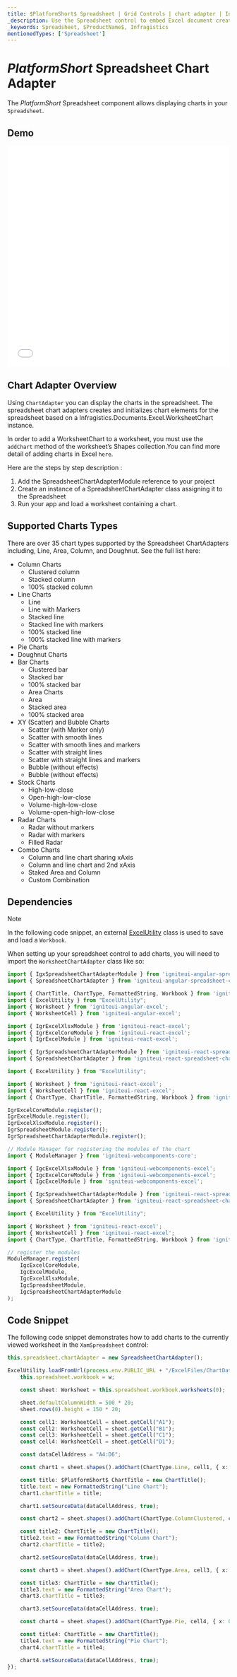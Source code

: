 ```yaml
---
title: $PlatformShort$ Spreadsheet | Grid Controls | chart adapter | Infragistics |
_description: Use the Spreadsheet control to embed Excel document creation and editing experiences right into your application.
_keywords: Spreadsheet, $ProductName$, Infragistics
mentionedTypes: ['Spreadsheet']
---
```

# $PlatformShort$ Spreadsheet Chart Adapter

The $PlatformShort$ Spreadsheet component allows displaying charts in your `Spreadsheet`.

## Demo

<div class="sample-container loading" style="height: 500px">
    <iframe id="spreadsheet-adapter-iframe" src='{environment:dvDemosBaseUrl}/excel/spreadsheet-adapter' width="100%" height="100%" seamless frameBorder="0" onload="onXPlatSampleIframeContentLoaded(this);"></iframe>
</div>

<div class="divider--half"></div>

## Chart Adapter Overview

Using `ChartAdapter` you can display the charts in the spreadsheet. The spreadsheet chart adapters creates and initializes chart elements for the spreadsheet based on a Infragistics.Documents.Excel.WorksheetChart instance.

In order to add a WorksheetChart to a worksheet, you must use the `addChart` method of the worksheet’s Shapes collection.You can find more detail of adding charts in Excel `here`.

Here are the steps by step description :

1. Add the SpreadsheetChartAdapterModule reference to your project
2. Create an instance of a SpreadsheetChartAdapter class assigning it to the Spreadsheet
3. Run your app and load a worksheet containing a chart.

## Supported Charts Types

There are over 35 chart types supported by the Spreadsheet ChartAdapters including, Line, Area, Column, and Doughnut. See the full list here:

* Column Charts
  * Clustered column
  * Stacked column
  * 100% stacked column
* Line Charts
  * Line
  * Line with Markers
  * Stacked line
  * Stacked line with markers
  * 100% stacked line
  * 100% stacked line with markers
* Pie Charts
* Doughnut Charts
* Bar Charts
    * Clustered bar
    * Stacked bar
    * 100% stacked bar
    * Area Charts
    * Area
    * Stacked area
    * 100% stacked area
* XY (Scatter) and Bubble Charts
    * Scatter (with Marker only)
    * Scatter with smooth lines
    * Scatter with smooth lines and markers
    * Scatter with straight lines
    * Scatter with straight lines and markers
    * Bubble (without effects)
    * Bubble (without effects)
* Stock Charts
    * High-low-close
    * Open-high-low-close
    * Volume-high-low-close
    * Volume-open-high-low-close
* Radar Charts
    * Radar without markers
    * Radar with markers
    * Filled Radar
* Combo Charts
    * Column and line chart sharing xAxis
    * Column and line chart and 2nd xAxis
    * Staked Area and Column
    * Custom Combination

## Dependencies

> [!NOTE]
>
> In the following code snippet, an external [ExcelUtility](excel-utility.md) class is used to save and load a `Workbook`.

When setting up your spreadsheet control to add charts, you will need to import the `WorksheetChartAdapter` class like so:

```ts
import { IgxSpreadsheetChartAdapterModule } from 'igniteui-angular-spreadsheet-chart-adapter';
import { SpreadsheetChartAdapter } from 'igniteui-angular-spreadsheet-chart-adapter';

import { ChartTitle, ChartType, FormattedString, Workbook } from 'igniteui-angular-excel';
import { ExcelUtility } from "ExcelUtility";
import { Worksheet } from 'igniteui-angular-excel';
import { WorksheetCell } from 'igniteui-angular-excel';
```

```ts
import { IgrExcelXlsxModule } from 'igniteui-react-excel';
import { IgrExcelCoreModule } from 'igniteui-react-excel';
import { IgrExcelModule } from 'igniteui-react-excel';

import { IgrSpreadsheetChartAdapterModule } from 'igniteui-react-spreadsheet-chart-adapter';
import { SpreadsheetChartAdapter } from 'igniteui-react-spreadsheet-chart-adapter';

import { ExcelUtility } from "ExcelUtility";

import { Worksheet } from 'igniteui-react-excel';
import { WorksheetCell } from 'igniteui-react-excel';
import { ChartType, ChartTitle, FormattedString, Workbook } from 'igniteui-react-excel';

IgrExcelCoreModule.register();
IgrExcelModule.register();
IgrExcelXlsxModule.register();
IgrSpreadsheetModule.register();
IgrSpreadsheetChartAdapterModule.register();
```

```ts
// Module Manager for registering the modules of the chart
import { ModuleManager } from 'igniteui-webcomponents-core';

import { IgcExcelXlsxModule } from 'igniteui-webcomponents-excel';
import { IgcExcelCoreModule } from 'igniteui-webcomponents-excel';
import { IgcExcelModule } from 'igniteui-webcomponents-excel';

import { IgcSpreadsheetChartAdapterModule } from 'igniteui-react-spreadsheet-chart-adapter';
import { SpreadsheetChartAdapter } from 'igniteui-react-spreadsheet-chart-adapter';

import { ExcelUtility } from "ExcelUtility";

import { Worksheet } from 'igniteui-react-excel';
import { WorksheetCell } from 'igniteui-react-excel';
import { ChartType, ChartTitle, FormattedString, Workbook } from 'igniteui-react-excel';

// register the modules
ModuleManager.register(
    IgcExcelCoreModule,
    IgcExcelModule,
    IgcExcelXlsxModule,
    IgcSpreadsheetModule,
    IgcSpreadsheetChartAdapterModule
);
```

## Code Snippet

The following code snippet demonstrates how to add charts to the currently viewed worksheet in the `XamSpreadsheet` control:

```typescript
this.spreadsheet.chartAdapter = new SpreadsheetChartAdapter();

ExcelUtility.loadFromUrl(process.env.PUBLIC_URL + "/ExcelFiles/ChartData.xlsx").then((w) => {
    this.spreadsheet.workbook = w;

    const sheet: Worksheet = this.spreadsheet.workbook.worksheets(0);

    sheet.defaultColumnWidth = 500 * 20;
    sheet.rows(0).height = 150 * 20;

    const cell1: WorksheetCell = sheet.getCell("A1");
    const cell2: WorksheetCell = sheet.getCell("B1");
    const cell3: WorksheetCell = sheet.getCell("C1");
    const cell4: WorksheetCell = sheet.getCell("D1");

    const dataCellAddress = "A4:D6";

    const chart1 = sheet.shapes().addChart(ChartType.Line, cell1, { x: 0, y: 0 }, cell1, { x: 100, y: 100 });

    const title: $PlatformShort$ ChartTitle = new ChartTitle();
    title.text = new FormattedString("Line Chart");
    chart1.chartTitle = title;

    chart1.setSourceData(dataCellAddress, true);

    const chart2 = sheet.shapes().addChart(ChartType.ColumnClustered, cell2, { x: 0, y: 0 }, cell2, { x: 100, y: 100 });

    const title2: ChartTitle = new ChartTitle();
    title2.text = new FormattedString("Column Chart");
    chart2.chartTitle = title2;

    chart2.setSourceData(dataCellAddress, true);

    const chart3 = sheet.shapes().addChart(ChartType.Area, cell3, { x: 0, y: 0 }, cell3, { x: 100, y: 100 });

    const title3: ChartTitle = new ChartTitle();
    title3.text = new FormattedString("Area Chart");
    chart3.chartTitle = title3;

    chart3.setSourceData(dataCellAddress, true);

    const chart4 = sheet.shapes().addChart(ChartType.Pie, cell4, { x: 0, y: 0 }, cell4, { x: 100, y: 100 });

    const title4: ChartTitle = new ChartTitle();
    title4.text = new FormattedString("Pie Chart");
    chart4.chartTitle = title4;

    chart4.setSourceData(dataCellAddress, true);
});
```